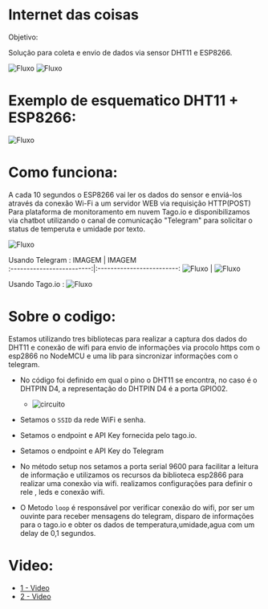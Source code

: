 # Internet das coisas

Objetivo:

  Solução para coleta e envio de dados  via sensor DHT11 e ESP8266.

![Fluxo](/assets/imgReal.png)
![Fluxo](/assets/img-02.jpeg)

# Exemplo de esquematico DHT11 + ESP8266:

![Fluxo](/assets/esquematico.PNG)

# Como funciona:

A cada 10 segundos o ESP8266 vai ler os dados do sensor e enviá-los 
através da conexão Wi-Fi a um servidor WEB via requisição HTTP(POST) Para
plataforma de monitoramento em nuvem Tago.io e disponibilizamos via chatbot utilizando o
canal de comunicação "Telegram" para solicitar o status de temperuta e umidade por texto.

![Fluxo](/assets/telegrama.png)
 
Usando Telegram :
IMAGEM                     |  IMAGEM  
:-------------------------:|:-------------------------:
![Fluxo](/assets/botfiap.jpeg)  |  ![Fluxo](/assets/img-01.jpeg)

  
Usando Tago.io :
  ![Fluxo](/assets/img.png)

# Sobre o codigo:

  Estamos utilizando tres bibliotecas para realizar a captura dos dados do DHT11 
  e conexão de wifi para envio de informações via procolo https com o esp2866 no NodeMCU e uma
  lib para sincronizar informações com o telegram.
    
   - No código foi definido em qual o pino o DHT11 se encontra, no caso é o DHTPIN D4, a 
     representação do DHTPIN D4 é a porta GPIO02.   
     
     - ![circuito](/assets/circuito.jpg)
     
   - Setamos o `SSID` da rede WiFi e senha.
   
   - Setamos o endpoint e API Key fornecida pelo tago.io.
   - Setamos o endpoint e API Key do Telegram
    
   - No método setup nos setamos a porta serial 9600 para facilitar a leitura de informação e 
     utilizamos os recursos da biblioteca esp2866 para realizar uma conexão via wifi. realizamos
     configurações para definir o rele , leds e conexão wifi.
     
   - O Metodo `loop` é responsável por verificar conexão do wifi, por ser
     um ouvinte para receber mensagens do telegram, disparo de informações para o tago.io e
     obter os dados de temperatura,umidade,agua com um delay de 0,1 segundos.
     
      
# Video:

  - [1 - Video](https://www.youtube.com/watch?v=Rnye98CtzP4 " 1 - Montagem")
  - [2 - Video](https://www.youtube.com/watch?v=sgqao4sSsZ4 " 2 - Montagem")


